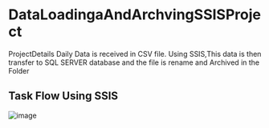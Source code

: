 # DataLoadingaAndArchvingSSISProject
 
 ProjectDetails
 Daily Data is received in CSV file. 
 Using SSIS,This data is then transfer to SQL SERVER database and the file is rename and Archived in the Folder

## Task Flow Using SSIS 
 
![image](https://user-images.githubusercontent.com/30860817/116889383-1b450e80-ac4a-11eb-8c3b-fbf72c7108fa.png)
